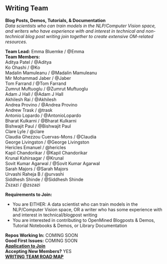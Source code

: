 ## Writing Team
**Blog Posts, Demos, Tutorials, & Documentation**<br>
*Data scientists who can train models in the NLP/Computer Vision space, and writers who have experience with and interest in technical and non-technical blog post writing join together to create extensive OM-related resources.*

**Team Lead:**  Emma Bluemke  /  @Emma <br>
**Team Members:**<br>
Aditya Patel  /  @Aditya<br>
Ko Ohashi  /  @Ko<br>
Madalin Mamuleanu  /  @Madalin Mamuleanu<br>
Mir Mohammad Jaber  /  @Jaber<br>
Tom Farrand  /  @Tom Farrand<br>
Zumrut Muftuoglu  /  @Zumrut Muftuoglu<br>
Adam J Hall  /  @Adam J Hall<br>
Akhilesh Rai  /  @Akhilesh<br>
Andrea Provino  /  @Andrea Provino<br>
Andrew Trask  /  @trask<br>
Antonio Lopardo  /  @AntonioLopardo<br>
Bharat Kulkarni  /  @Bharat Kulkarni<br>
Bishwajit Paul  /  @Bishwajit Paul<br>
Clare Lyle  /  @clare<br>
Claudia Ghezzou Cuervas-Mons  /  @Claudia<br>
George Livingston  /  @George Livingston<br>
Hericles Emanuel  /  @hericles<br>
Kapil Chandorikar  /  @Kapil Chandorikar<br>
Krunal Kshirsagar  /  @Krunal<br>
Sovit Kumar Agarwal  /  @Sovit Kumar Agarwal <br>
Sarah Majors  /  @Sarah Majors<br>
Urvashi Raheja B /  @urvashi<br>
Siddhesh Shinde  /  @Siddhesh Shinde<br>
Zszazi  /  @zszazi<br>

**Requirements to Join:**<br>
- You are EITHER: A data scientist who can train models in the NLP/Computer Vision space, OR a writer who has some experience with and interest in technical/blogpost writing<br>
- You are interested in contributing to OpenMined Blogposts & Demos, Tutorial Notebooks & Demos, or Library Documentation<br>

**Repos Working In:** COMING SOON<br>
**Good First Issues:** COMING SOON<br>
[**Application to Join**](https://forms.gle/URTqQEENRQr6RHFL8)<br>
**Accepting New Members?** YES<br>
[**WRITING TEAM ROAD MAP**](https://github.com/OpenMined/Roadmap/tree/master/writing_team)

